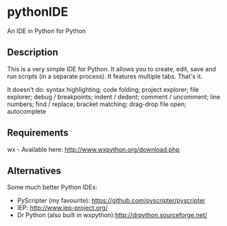 pythonIDE
==========

An IDE in Python for Python

Description
------------

This is a very simple IDE for Python. It allows you to create, edit, save and run scripts (in a separate process). It features multiple tabs. That's it.

It doesn't do: syntax highlighting; code folding; project explorer; file explorer; debug / breakpoints; indent / dedent; comment / uncomment; line numbers; find / replace; bracket matching; drag-drop file open; autocomplete

Requirements
------------

wx - Available here: http://www.wxpython.org/download.php


Alternatives
------------

Some much better Python IDEs:

- PyScripter (my favourite): https://github.com/pyscripter/pyscripter
- IEP: http://www.iep-project.org/
- Dr Python (also built in wxpython):http://drpython.sourceforge.net/
